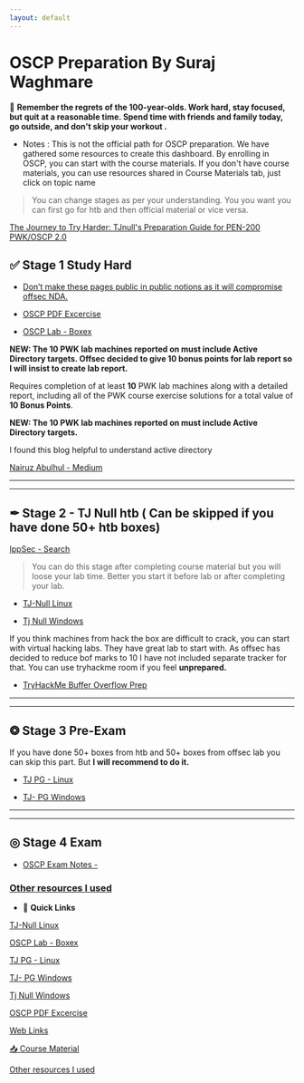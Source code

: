 ```yaml
---
layout: default
---
```


# OSCP Preparation By Suraj Waghmare

🤗 **Remember the regrets of the 100-year-olds. Work hard, stay focused, but quit at a reasonable time. Spend time with friends and family today, go outside, and don't skip your workout .**


*   Notes : This is not the official path for OSCP preparation. We have gathered some resources to create this dashboard. By enrolling in OSCP, you can start with the course materials. If you don't have course materials, you can use resources shared in Course Materials tab, just click on topic name

> You can change stages as per your understanding. You you want you can first go for htb and then official material or vice versa. 

[The Journey to Try Harder: TJnull's Preparation Guide for PEN-200 PWK/OSCP 2.0](https://www.netsecfocus.com/oscp/2021/05/06/The_Journey_to_Try_Harder-_TJnull-s_Preparation_Guide_for_PEN-200_PWK_OSCP_2.0.html)


## ✅ Stage 1 Study Hard

- [Don’t make these pages public in public notions as it will compromise offsec NDA.](https://www.notion.so/76125d764834422bae3a0f7878926f5f)


- [OSCP PDF Excercise](https://www.notion.so/OSCP-PDF-Excercise-5b8ac36fab1d4ddd9bda9d81dcae8c16)


- [OSCP Lab - Boxex ](https://www.notion.so/0d8dedc4997540e49bb8df8d4582e209)


**NEW: The 10 PWK lab machines reported on must include Active Directory targets. Offsec decided to give 10 bonus points for lab report so I will insist to create lab report.** 

Requires completion of at least **10** PWK lab machines along with a detailed report, including all of the PWK course exercise solutions for a total value of **10 Bonus Points**.

**NEW: The 10 PWK lab machines reported on must include Active Directory targets.**

I found this blog helpful to understand active directory 

[Nairuz Abulhul - Medium](https://medium.com/@nairuzabulhul)

------
------

## ✒ Stage 2 - TJ Null htb ( Can be skipped if you have done 50+ htb boxes)

[IppSec - Search](https://ippsec.rocks/?#)

> You can do this stage after completing course material but you will loose your lab time. Better you start it before lab or after completing your lab. 


- [TJ-Null Linux ](https://www.notion.so/ab6e8736a6844bdb9f719a4300151e60)
    

- [Tj Null Windows](https://www.notion.so/469d526daba0447cbe82481ebe3c6f2b)


If you think machines from hack the box are difficult to crack, you can start with virtual hacking labs. They have great lab to start with.  As offsec has decided to reduce bof marks to 10 I have not included separate tracker for that. You can use tryhackme room if you feel **unprepared.** 

- [TryHackMe Buffer Overflow Prep](https://tryhackme.com/room/bufferoverflowprep)

------
------

## ❂ Stage 3 Pre-Exam

If you have done 50+ boxes from htb and 50+ boxes from offsec lab you can skip this part. But **I will recommend to do it.** 


- [TJ PG - Linux ](https://www.notion.so/a71975a26add45c1ba1d960dd8a29815)


- [TJ- PG Windows ](https://www.notion.so/6532fe7c0cf2406f8fac8e5ea6f7b35d)

------
------

## ◎ Stage 4 Exam

- [OSCP Exam Notes -](https://www.notion.so/OSCP-Exam-Notes-EXAM_DATE-c660e3b352aa4db5a450e66476fcf13b) 

### [Other resources I used ](https://www.notion.so/Other-resources-I-used-7fd0affac1204b648c2aea6fa39b9da6)

- 🧭 **Quick Links**

[TJ-Null Linux](https://www.notion.so/ab6e8736a6844bdb9f719a4300151e60)

[OSCP Lab - Boxex](https://www.notion.so/0d8dedc4997540e49bb8df8d4582e209)

[TJ PG - Linux](https://www.notion.so/a71975a26add45c1ba1d960dd8a29815)

[TJ- PG Windows](https://www.notion.so/6532fe7c0cf2406f8fac8e5ea6f7b35d)

[Tj Null Windows](https://www.notion.so/469d526daba0447cbe82481ebe3c6f2b)

[OSCP PDF Excercise](https://www.notion.so/OSCP-PDF-Excercise-5b8ac36fab1d4ddd9bda9d81dcae8c16)

[Web Links](https://www.notion.so/Web-Links-adcc4184944244548f34dcd973a899b6)

[📥 Course Material ](https://www.notion.so/Course-Material-536e3bfa58a34832b3fe1cd1dbcef3ab)

[Other resources I used ](https://www.notion.so/Other-resources-I-used-7fd0affac1204b648c2aea6fa39b9da6)

